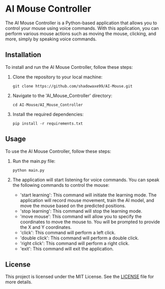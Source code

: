 # AI Mouse Controller

The AI Mouse Controller is a Python-based application that allows you to control your mouse using voice commands. With this application, you can perform various mouse actions such as moving the mouse, clicking, and more, simply by speaking voice commands.

## Installation

To install and run the AI Mouse Controller, follow these steps:

1. Clone the repository to your local machine:
   ```
   git clone https://github.com/shadowaxe99/AI-Mouse.git
   ```

2. Navigate to the 'AI_Mouse_Controller' directory:
   ```
   cd AI-Mouse/AI_Mouse_Controller
   ```

3. Install the required dependencies:
   ```
   pip install -r requirements.txt
   ```

## Usage

To use the AI Mouse Controller, follow these steps:

1. Run the main.py file:
   ```
   python main.py
   ```

2. The application will start listening for voice commands. You can speak the following commands to control the mouse:
   - 'start learning': This command will initiate the learning mode. The application will record mouse movement, train the AI model, and move the mouse based on the predicted positions.
   - 'stop learning': This command will stop the learning mode.
   - 'move mouse': This command will allow you to specify the coordinates to move the mouse to. You will be prompted to provide the X and Y coordinates.
   - 'click': This command will perform a left click.
   - 'double click': This command will perform a double click.
   - 'right click': This command will perform a right click.
   - 'exit': This command will exit the application.

## License

This project is licensed under the MIT License. See the [LICENSE](LICENSE) file for more details.
